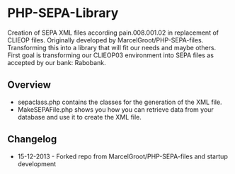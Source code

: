 # PHP-SEPA-Library

Creation of SEPA XML files according pain.008.001.02 in replacement of CLIEOP files.
Originally developed by MarcelGroot/PHP-SEPA-files.
Transforming this into a library that will fit our needs and maybe others.
First goal is transforming our CLIEOP03 environment into SEPA files as accepted by our bank: Rabobank.


## Overview

- sepaclass.php contains the classes for the generation of the XML file.
- MakeSEPAFile.php shows you how you can retrieve data from your database and use it to create the XML file.


## Changelog

- 15-12-2013 - Forked repo from MarcelGroot/PHP-SEPA-files and startup development

